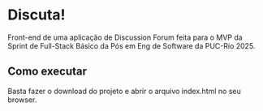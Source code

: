 # Discuta!

Front-end de uma aplicação de Discussion Forum feita para o MVP da Sprint de Full-Stack Básico da Pós em Eng de Software da PUC-Rio 2025.

## Como executar

Basta fazer o download do projeto e abrir o arquivo index.html no seu browser.
